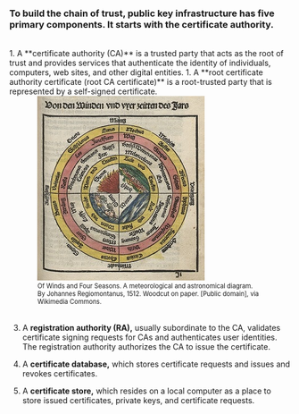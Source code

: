 ### To build the chain of trust, public key infrastructure has five primary components.  It starts with the certificate authority.
<br>
1. A **certificate authority (CA)**  is a trusted party that acts as the root of trust and provides services that authenticate the identity of individuals, computers, web sites, and other digital entities.
1. A **root certificate authority certificate (root CA certificate)** is a root-trusted party that is represented by a self-signed certificate.

 <figure class="snippetimg" style="margin: 0 auto;width:80%">
  <img src=".guides/img/Elements.jpg" alt="https://commons.wikimedia.org/wiki/File:Chain_of_trust.svg">
  <figcaption style="font-size: 0.8em; text-align: left;">  Of Winds and Four Seasons. A meteorological and astronomical diagram. <br>
  By Johannes Regiomontanus, 1512. Woodcut on paper. [Public domain], via Wikimedia Commons.</figcaption>
</figure>
<br>

3. A **registration authority (RA),** usually subordinate to the CA, validates certificate signing requests for CAs and authenticates user identities.  The registration authority authorizes the CA to issue the certificate. 

1. A **certificate database,** which stores certificate requests and issues and revokes certificates.

1. A **certificate store,** which resides on a local computer as a place to store issued certificates, private keys, and  certificate requests.
